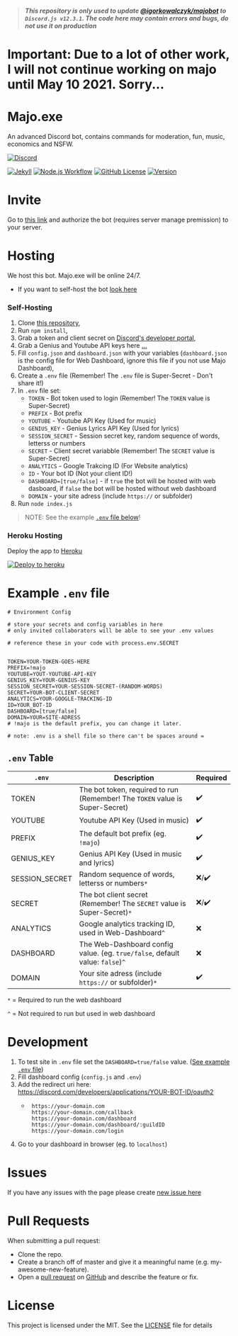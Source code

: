 > #### *This repository is only used to update [@igorkowalczyk/majobot](https://github.com/igorkowalczyk/majobot) to `Discord.js v12.3.1`. The code here may contain errors and bugs, do not use it on production*

# Important: Due to a lot of other work, I will not continue working on majo until May 10 2021. Sorry...

# Majo.exe

An advanced Discord bot, contains commands for moderation, fun, music, economics and NSFW.

[![Discord](https://discord.com/api/guilds/666599184844980224/widget.png?style=banner2)](https://igorkowalczyk.github.io/majobot/server)

[![Jekyll](https://github.com/IgorKowalczyk/majobot/workflows/Jekyll/badge.svg)](https://igorkowalczyk.github.io/majobot)
[![Node.js Workflow](https://github.com/igorkowalczyk/majobot/workflows/Node.js%20Workflow/badge.svg)](https://igorkowalczyk.github.io/majobot)
[![GitHub License](https://img.shields.io/github/license/igorkowalczyk/majobot?color=%2334D058&logo=github&logoColor=959DA5&labelColor=24292E)](https://igorkowalczyk.github.io/majobot)
[![Version](https://img.shields.io/github/package-json/v/igorkowalczyk/majobot?color=%2334D058&logo=github&logoColor=959DA5&labelColor=24292E)](https://github.com/igorkowalczyk/majobot/releases)

# Invite

Go to [this link](https://igorkowalczyk.github.io/majobot/authorize) and authorize the bot (requires server manage premission) to your server.

# Hosting

We host this bot. Majo.exe will be online 24/7.
- If you want to self-host the bot [look here](#self-hosting)

### Self-Hosting

1. Clone [this repository](https://github.com/igorkowalczyk/majobot),
2. Run `npm install`,
3. Grab a token and client secret on [Discord's developer portal](https://discord.com/developers/applications),
4. Grab a Genius and Youtube API keys here [...](...)
5. Fill `config.json` and `dashboard.json` with your variables (`dashboard.json` is the config file for Web Dashboard, ignore this file if you not use Majo Dashboard),
6. Create a `.env` file  (Remember! The `.env` file is Super-Secret - Don't share it!)
7. In `.env` file set:
    * `TOKEN` - Bot token used to login (Remember! The `TOKEN` value is Super-Secret)
    * `PREFIX` - Bot prefix
    * `YOUTUBE` - Youtube API Key (Used for music)
    * `GENIUS_KEY` - Genius Lyrics API Key (Used for lyrics) 
    * `SESSION_SECRET` - Session secret key, random sequence of words, letterss or numbers
    * `SECRET` - Client secret variabble (Remember! The `SECRET` value is Super-Secret)
    * `ANALYTICS` - Google Trakcing ID (For Website analytics)
    * `ID` - Your bot ID (Not your client ID!)
    * `DASHBOARD=[true/false]` - if `true` the bot will be hosted with web dasboard, if `false` the bot will be hosted without web dashboard
    * `DOMAIN` - your site adress (include `https://` or subfolder)
9. Run `node index.js`
> NOTE: See the example [`.env` file below](#example-env-file)!

### Heroku Hosting
Deploy the app to [Heroku](https://heroku.com)

<!--[![Deploy to heroku](https://www.herokucdn.com/deploy/button.png)](https://heroku.com/deploy?template=https://github.com/igorkowalczyk/majobot/tree/master)-->
[![Deploy to heroku](https://www.herokucdn.com/deploy/button.png)](https://heroku.com/deploy?template=https://github.com/aurolia-css/majo-rebuild/tree/master)

# Example `.env` file

```
# Environment Config

# store your secrets and config variables in here
# only invited collaborators will be able to see your .env values

# reference these in your code with process.env.SECRET


TOKEN=YOUR-TOKEN-GOES-HERE
PREFIX=!majo
YOUTUBE=YOUT-YOUTUBE-API-KEY
GENIUS_KEY=YOUR-GENIUS-KEY
SESSION_SECRET=YOUR-SESSION-SECRET-(RANDOM-WORDS)
SECRET=YOUR-BOT-CLIENT-SECRET
ANALYTICS=YOUR-GOOGLE-TRACKING-ID
ID=YOUR_BOT-ID
DASHBOARD=[true/false]
DOMAIN=YOUR=SITE-ADRESS
# !majo is the default prefix, you can change it later.

# note: .env is a shell file so there can't be spaces around =

```

## `.env` Table
| `.env` | Description | Required |
|---|---|---|
| TOKEN | The bot token, required to run (Remember! The `TOKEN` value is Super-Secret) | :heavy_check_mark: |
| YOUTUBE | Youtube API Key (Used in music) | :heavy_check_mark: |
| PREFIX | The default bot prefix (eg. `!majo`) | :heavy_check_mark: |
| GENIUS_KEY | Genius API Key (Used in music and lyrics) | :heavy_check_mark: |
| SESSION_SECRET | Random sequence of words, letterss or numbers`*` | :x:/:heavy_check_mark: |
| SECRET | The bot client secret (Remember! The `SECRET` value is Super-Secret)`*` | :x:/:heavy_check_mark: |
| ANALYTICS | Google analytics tracking ID, used in Web-Dashboard`^` | :x: |
| DASHBOARD | The Web-Dashboard config value. (eg. `true/false`, default value: `false`)`^` | :x: |
| DOMAIN | Your site adress (include `https://` or subfolder)`*` | :heavy_check_mark: |

`*` = Required to run the web dashboard

`^` = Not required to run but used in web dashboard

# Development

1. To test site in `.env` file set the `DASHBOARD=true/false` value. ([See example `.env` file](#example-env-file))
2. Fill dashboard config (`config.js` and `.env`)
3. Add the redirect uri here: https://discord.com/developers/applications/YOUR-BOT-ID/oauth2
    * ```
       https://your-domain.com
       https://your-domain.com/callback
       https://your-domain.com/dashboard
       https://your-domain.com/dashboard/:guildID
       https://your-domain.com/login
      ```
4. Go to your dashboard in browser (eg. to `localhost`)

# Issues
If you have any issues with the page please create [new issue here](https://github.com/igorkowalczyk/majobot/issues)

# Pull Requests
When submitting a pull request:
- Clone the repo.
- Create a branch off of master and give it a meaningful name (e.g. my-awesome-new-feature).
- Open a [pull request](https://github.com/igorkowalczyk/majobot/pulls) on [GitHub](https://github.com) and describe the feature or fix.

# License
This project is licensed under the MIT. See the [LICENSE](https://github.com/igorkowalczyk/majobot/blob/master/license.md) file for details
